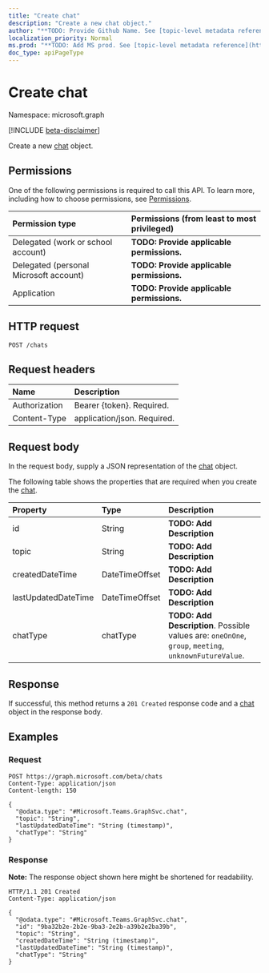 ```yaml
---
title: "Create chat"
description: "Create a new chat object."
author: "**TODO: Provide Github Name. See [topic-level metadata reference](https://msgo.azurewebsites.net/add/document/guidelines/metadata.html#topic-level-metadata)**"
localization_priority: Normal
ms.prod: "**TODO: Add MS prod. See [topic-level metadata reference](https://msgo.azurewebsites.net/add/document/guidelines/metadata.html#topic-level-metadata)**"
doc_type: apiPageType
---
```


# Create chat
Namespace: microsoft.graph

[!INCLUDE [beta-disclaimer](../../includes/beta-disclaimer.md)]

Create a new [chat](../resources/chat.md) object.

## Permissions
One of the following permissions is required to call this API. To learn more, including how to choose permissions, see [Permissions](/graph/permissions-reference).

|Permission type|Permissions (from least to most privileged)|
|:---|:---|
|Delegated (work or school account)|**TODO: Provide applicable permissions.**|
|Delegated (personal Microsoft account)|**TODO: Provide applicable permissions.**|
|Application|**TODO: Provide applicable permissions.**|

## HTTP request

<!-- {
  "blockType": "ignored"
}
-->
``` http
POST /chats
```

## Request headers
|Name|Description|
|:---|:---|
|Authorization|Bearer {token}. Required.|
|Content-Type|application/json. Required.|

## Request body
In the request body, supply a JSON representation of the [chat](../resources/chat.md) object.

The following table shows the properties that are required when you create the [chat](../resources/chat.md).

|Property|Type|Description|
|:---|:---|:---|
|id|String|**TODO: Add Description**|
|topic|String|**TODO: Add Description**|
|createdDateTime|DateTimeOffset|**TODO: Add Description**|
|lastUpdatedDateTime|DateTimeOffset|**TODO: Add Description**|
|chatType|chatType|**TODO: Add Description**. Possible values are: `oneOnOne`, `group`, `meeting`, `unknownFutureValue`.|



## Response

If successful, this method returns a `201 Created` response code and a [chat](../resources/chat.md) object in the response body.

## Examples

### Request
<!-- {
  "blockType": "request",
  "name": "create_chat_from_chats"
}
-->
``` http
POST https://graph.microsoft.com/beta/chats
Content-Type: application/json
Content-length: 150

{
  "@odata.type": "#Microsoft.Teams.GraphSvc.chat",
  "topic": "String",
  "lastUpdatedDateTime": "String (timestamp)",
  "chatType": "String"
}
```


### Response
**Note:** The response object shown here might be shortened for readability.
<!-- {
  "blockType": "response",
  "truncated": true,
  "@odata.type": "Microsoft.Teams.GraphSvc.chat"
}
-->
``` http
HTTP/1.1 201 Created
Content-Type: application/json

{
  "@odata.type": "#Microsoft.Teams.GraphSvc.chat",
  "id": "9ba32b2e-2b2e-9ba3-2e2b-a39b2e2ba39b",
  "topic": "String",
  "createdDateTime": "String (timestamp)",
  "lastUpdatedDateTime": "String (timestamp)",
  "chatType": "String"
}
```

